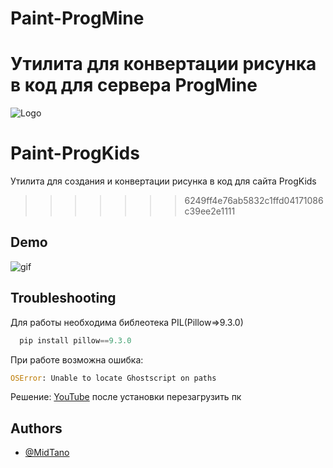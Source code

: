 

# Paint-ProgMine
Утилита для конвертации рисунка в код для сервера ProgMine
=======
![Logo](https://i.imgur.com/y6jhti2.png)


# Paint-ProgKids

Утилита для  создания и конвертации рисунка в код для сайта ProgKids
>>>>>>> 6249ff4e76ab5832c1ffd04171086c39ee2e1111


## Demo



![gif](https://i.imgur.com/4fUEf9c.gif)
## Troubleshooting

Для работы необходима библеотека PIL(Pillow=>9.3.0)

```python
  pip install pillow==9.3.0
```

При работе возможна ошибка:
```python
OSError: Unable to locate Ghostscript on paths
  ```
Решение: [YouTube](https://www.youtube.com/watch?v=qCLW4Ta3ic4&t=203s) 
после установки перезагрузить пк
## Authors

- [@MidTano](https://github.com/MidTano)


